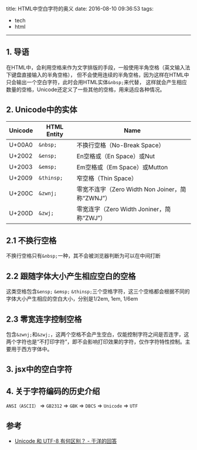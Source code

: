 title: HTML中空白字符的奥义
date: 2016-08-10 09:36:53
tags:
- tech
- html
---
## 1. 导语
在HTML中，会利用空格来作为文字排版的手段，一般使用半角空格（英文输入法下键盘直接输入的半角空格），
但不会使用连续的半角空格，因为这样在HTML中只会输出一个空白字符，此时会用HTML实体`&nbsp;`来代替，
这样就会产生相应数量的空格，Unicode还定义了一些其他的空格，用来适应各种情况。

## 2. Unicode中的实体
| Unicode | HTML Entity | Name                                           |
| ------- |-------------| ---------------------------------------------- |
| U+00A0  | `&nbsp;`    | 不换行空格（No-Break Space）                    |
| U+2002  | `&ensp;`    | En空格或（En Space）或Nut                       |
| U+2003  | `&emsp;`    | Em空格或（Em Space）或Mutton                    |
| U+2009  | `&thinsp;`  | 窄空格（Thin Space）                            |
| U+200C  | `&zwnj;`    | 零宽不连字（Zero Width Non Joiner，简称“ZWNJ”）  |
| U+200D  | `&zwj;`     | 零宽连字（Zero Width Joniner，简称“ZWJ”）        |

## 2.1 不换行空格
不换行空格只有`&nbsp;`一种，其不会被浏览器判断为可以在中间打断
## 2.2 跟随字体大小产生相应空白的空格
这类空格包含`&ensp;` `&emsp;` `&thinsp;`三个空格字符，这三个空格都会根据不同的字体大小产生相应的空白大小，分别是1/2em, 1em, 1/6em
## 2.3 零宽连字控制空格
包含`&zwnj;`和`&zwj;`，这两个空格不会产生空白，仅能控制字符之间是否连字，这两个字符也是“不打印字符”，即不会影响打印效果的字符，仅作字符特性控制。主要用于西方字体中。

## 3. jsx中的空白字符
## 4. 关于字符编码的历史介绍
`ANSI（ASCII）` => `GB2312` => `GBK` => `DBCS` => `Unicode` => `UTF`
## 参考
- [Unicode 和 UTF-8 有何区别？ - 于洋的回答](https://www.zhihu.com/question/23374078)